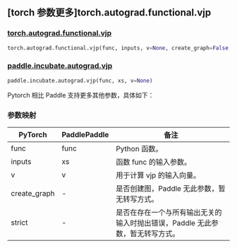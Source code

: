 ## [torch 参数更多]torch.autograd.functional.vjp

### [torch.autograd.functional.vjp](https://pytorch.org/docs/stable/generated/torch.autograd.functional.vjp.html#torch.autograd.functional.vjp)

```python
torch.autograd.functional.vjp(func, inputs, v=None, create_graph=False, strict=False)
```

### [paddle.incubate.autograd.vjp](https://www.paddlepaddle.org.cn/documentation/docs/zh/develop/api/paddle/incubate/autograd/vjp_cn.html)

```python
paddle.incubate.autograd.vjp(func, xs, v=None)
```

Pytorch 相比 Paddle 支持更多其他参数，具体如下：

### 参数映射

| PyTorch      | PaddlePaddle | 备注                                                                |
| ------------ | ------------ | ------------------------------------------------------------------- |
| func         | func         | Python 函数。                                                       |
| inputs       | xs           | 函数 func 的输入参数。                                              |
| v            | v            | 用于计算 vjp 的输入向量。                                           |
| create_graph | -            | 是否创建图，Paddle 无此参数，暂无转写方式。   |
| strict       | -            | 是否在存在一个与所有输出无关的输入时抛出错误，Paddle 无此参数，暂无转写方式。 |
